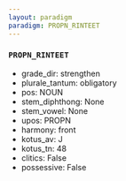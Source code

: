 ```yaml
---
layout: paradigm
paradigm: PROPN_RINTEET
---
```

### ` PROPN_RINTEET `


* grade_dir: strengthen
* plurale_tantum: obligatory
* pos: NOUN
* stem_diphthong: None
* stem_vowel: None
* upos: PROPN
* harmony: front
* kotus_av: J
* kotus_tn: 48
* clitics: False
* possessive: False
